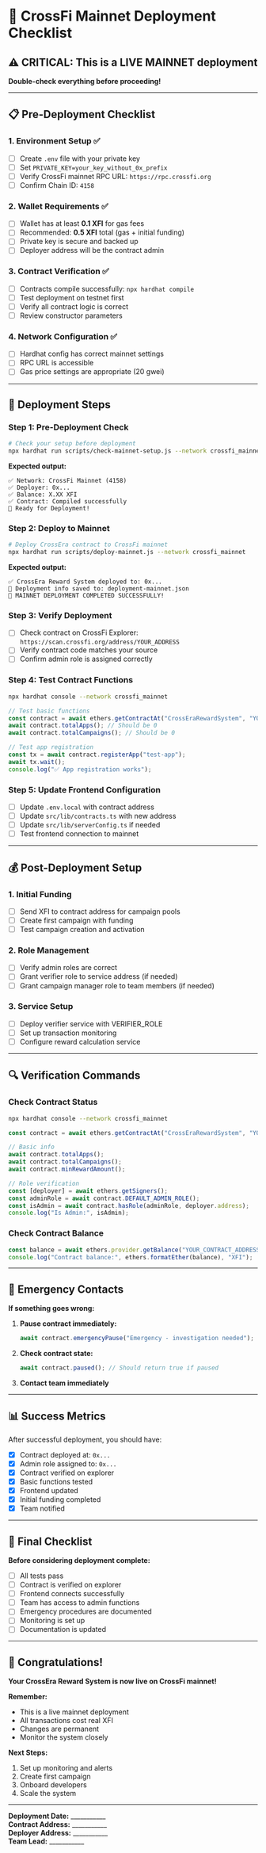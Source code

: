 # 🚀 CrossFi Mainnet Deployment Checklist

## ⚠️ CRITICAL: This is a LIVE MAINNET deployment

**Double-check everything before proceeding!**

---

## 📋 Pre-Deployment Checklist

### 1. **Environment Setup** ✅
- [ ] Create `.env` file with your private key
- [ ] Set `PRIVATE_KEY=your_key_without_0x_prefix`
- [ ] Verify CrossFi mainnet RPC URL: `https://rpc.crossfi.org`
- [ ] Confirm Chain ID: `4158`

### 2. **Wallet Requirements** ✅
- [ ] Wallet has at least **0.1 XFI** for gas fees
- [ ] Recommended: **0.5 XFI** total (gas + initial funding)
- [ ] Private key is secure and backed up
- [ ] Deployer address will be the contract admin

### 3. **Contract Verification** ✅
- [ ] Contracts compile successfully: `npx hardhat compile`
- [ ] Test deployment on testnet first
- [ ] Verify all contract logic is correct
- [ ] Review constructor parameters

### 4. **Network Configuration** ✅
- [ ] Hardhat config has correct mainnet settings
- [ ] RPC URL is accessible
- [ ] Gas price settings are appropriate (20 gwei)

---

## 🚀 Deployment Steps

### Step 1: Pre-Deployment Check
```bash
# Check your setup before deployment
npx hardhat run scripts/check-mainnet-setup.js --network crossfi_mainnet
```

**Expected output:**
```
✅ Network: CrossFi Mainnet (4158)
✅ Deployer: 0x...
✅ Balance: X.XX XFI
✅ Contract: Compiled successfully
🎯 Ready for Deployment!
```

### Step 2: Deploy to Mainnet
```bash
# Deploy CrossEra contract to CrossFi mainnet
npx hardhat run scripts/deploy-mainnet.js --network crossfi_mainnet
```

**Expected output:**
```
✅ CrossEra Reward System deployed to: 0x...
📁 Deployment info saved to: deployment-mainnet.json
🎉 MAINNET DEPLOYMENT COMPLETED SUCCESSFULLY!
```

### Step 3: Verify Deployment
- [ ] Check contract on CrossFi Explorer: `https://scan.crossfi.org/address/YOUR_ADDRESS`
- [ ] Verify contract code matches your source
- [ ] Confirm admin role is assigned correctly

### Step 4: Test Contract Functions
```bash
npx hardhat console --network crossfi_mainnet
```

```javascript
// Test basic functions
const contract = await ethers.getContractAt("CrossEraRewardSystem", "YOUR_ADDRESS");
await contract.totalApps(); // Should be 0
await contract.totalCampaigns(); // Should be 0

// Test app registration
const tx = await contract.registerApp("test-app");
await tx.wait();
console.log("✅ App registration works");
```

### Step 5: Update Frontend Configuration
- [ ] Update `.env.local` with contract address
- [ ] Update `src/lib/contracts.ts` with new address
- [ ] Update `src/lib/serverConfig.ts` if needed
- [ ] Test frontend connection to mainnet

---

## 💰 Post-Deployment Setup

### 1. **Initial Funding**
- [ ] Send XFI to contract address for campaign pools
- [ ] Create first campaign with funding
- [ ] Test campaign creation and activation

### 2. **Role Management**
- [ ] Verify admin roles are correct
- [ ] Grant verifier role to service address (if needed)
- [ ] Grant campaign manager role to team members (if needed)

### 3. **Service Setup**
- [ ] Deploy verifier service with VERIFIER_ROLE
- [ ] Set up transaction monitoring
- [ ] Configure reward calculation service

---

## 🔍 Verification Commands

### Check Contract Status
```bash
npx hardhat console --network crossfi_mainnet
```
```javascript
const contract = await ethers.getContractAt("CrossEraRewardSystem", "YOUR_ADDRESS");

// Basic info
await contract.totalApps();
await contract.totalCampaigns();
await contract.minRewardAmount();

// Role verification
const [deployer] = await ethers.getSigners();
const adminRole = await contract.DEFAULT_ADMIN_ROLE();
const isAdmin = await contract.hasRole(adminRole, deployer.address);
console.log("Is Admin:", isAdmin);
```

### Check Contract Balance
```javascript
const balance = await ethers.provider.getBalance("YOUR_CONTRACT_ADDRESS");
console.log("Contract balance:", ethers.formatEther(balance), "XFI");
```

---

## 🚨 Emergency Contacts

**If something goes wrong:**
1. **Pause contract immediately:**
   ```javascript
   await contract.emergencyPause("Emergency - investigation needed");
   ```

2. **Check contract state:**
   ```javascript
   await contract.paused(); // Should return true if paused
   ```

3. **Contact team immediately**

---

## 📊 Success Metrics

After successful deployment, you should have:
- [x] Contract deployed at: `0x...`
- [x] Admin role assigned to: `0x...`
- [x] Contract verified on explorer
- [x] Basic functions tested
- [x] Frontend updated
- [x] Initial funding completed
- [x] Team notified

---

## 🎯 Final Checklist

**Before considering deployment complete:**
- [ ] All tests pass
- [ ] Contract is verified on explorer
- [ ] Frontend connects successfully
- [ ] Team has access to admin functions
- [ ] Emergency procedures are documented
- [ ] Monitoring is set up
- [ ] Documentation is updated

---

## 🎉 Congratulations!

**Your CrossEra Reward System is now live on CrossFi mainnet!**

**Remember:**
- This is a live mainnet deployment
- All transactions cost real XFI
- Changes are permanent
- Monitor the system closely

**Next Steps:**
1. Set up monitoring and alerts
2. Create first campaign
3. Onboard developers
4. Scale the system

---

**Deployment Date:** ___________  
**Contract Address:** ___________  
**Deployer Address:** ___________  
**Team Lead:** ___________  
